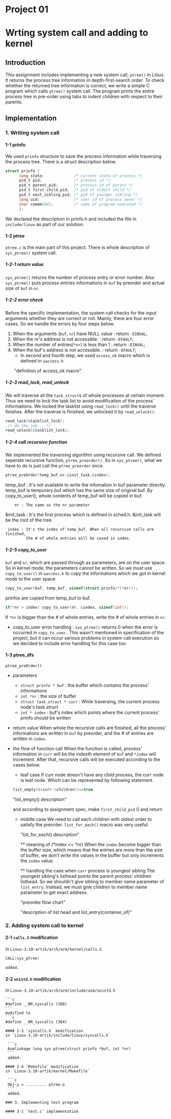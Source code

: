 
# Project 01

# Wrting system call and adding to kernel

## Introduction
 This assignment includes implementing a new system call, `ptree()` in Linux. It returns the process tree information in depth-first-search order. To check whether the returned tree information is correct, we write a simple C program which calls `ptree()` system call. The program prints the entire process tree in pre-order using tabs to indent children with respect to their parents.

## Implementation

### 1. Writing system call
#### 1-1 prinfo
 We used `prinfo` structure to save the process information while traversing the process tree.
There is a struct description below.
    
```c    
struct prinfo {
      long state;             /* current state of process */
      pid_t pid;              /* process id */
      pid_t parent_pid;       /* process id of parent */
      pid_t first_child_pid;  /* pid of oldest child */
      pid_t next_sibling_pid; /* pid of younger sibling */
      long uid;               /* user id of process owner */
      char commm[64];         /* name of program executed */
      };
```
 We declared the description in prinfo.h and included the file in `include/linux` as part of our solution.
  
#### 1-2 ptree
 `ptree.c` is the main part of this project. There is whole description of `sys_ptree()` system call.
    
##### 1-2-1 return value
 `sys_ptree()` returns the number of process entry or error number. Also `sys_ptree()` puts process 
entries informations in `buf` by preorder and actual size of `buf` in `nr`.
    
##### 1-2-2 error check
 Before the specific implementation, the system call checks for the input arguments whether 
they are correct or not. Mainly, there are four error cases. So we handle the errors by 
four steps below.
      
   1. When the arguments (`buf`, `nr`) have NULL value : return `-EINVAL`;
   2. When the nr's address is not accessible.     : return `-EFAULT`;
   3. When the number of entries(`*nr`) is less than 1    : return `-EINVAL`;
   4. When the buf's address is not accessible.    : return `-EFAULT`;
      - In second and fourth step, we used `access_ok` macro which is defined in `uaccess.h`
        
        "definition of access_ok macro"
 
##### 1-2-3 read_lock, read_unlock
 We will traverse all the `task_struct`s of whole processes at certain moment. Thus we need to
lock the task list to avoid modification of the process' informations. We locked the tasklist
using `read_lock()` until the traverse finishes. After the traverse is finished, we unlocked it
by `read_unlock()`.
      
```c
read_lock(&tasklist_lock);
 /* do the job... */
read_unlock(&tasklist_lock);
```
      
##### 1-2-4 call recursive function
 We implemented the traversing algorithm using recursive call. We defined seperate recursive
function, `ptree_preorder()`. So in `sys_ptree()`, what we have to do is just call the `ptree_preorder`
once.

```c
ptree_preOrder(temp_buf,nr,&init_task,&index);
```   

  temp_buf : It's not available to write the infomation in buf parameter directly.
             temp_buf is temporary buf which has the same size of original buf.
             By copy_to_user(), whole contents of temp_buf will be copied in buf.  
             
        nr : The same as the nr parameter
        
&init_task : It's the first process which is defined in sched.h. 
             &init_task will be the root of the tree.             
             
     index : It's the index of temp_buf. When all recursive calls are finished, 
             the # of whole entries will be saved in index.
      
##### 1-2-5 copy_to_user
 `buf` and `nr`, which are passed through as parameters, are on the user space. So in kernel mode,
the parameters cannot be written. So we must use `copy_to_user()` in `uaccess.h` to copy the informations
which we got in kernel mode to the user space.
      
```c
copy_to_user(buf, temp_buf, sizeof(struct prinfo)*(*nr)));
```
prinfos are copied from temp_buf to buf.

```c
if(*nr > index) copy_to_user(nr, &index, sizeof(int));
```     
If `*nr` is bigger than the # of whole entries, write the # of whole entries in `nr`.
      
* copy_to_user error handling : `sys_ptree()` returns 0 when the error is occurred in `copy_to_user.`
                                This wasn't mentioned in specification of the project, but it can
                                occur serious problems in system call execution so we decided to 
                                include error handling for this case too.
      
#### 1-3 ptree_dfs
  
`ptree_preOrder()`
    
* parameters
   - `struct prinfo * buf` : the buffer which contains the process' informations
   - `int *nr` : the size of buffer
   - `struct task_struct * curr` : While traversing, the current process node's task struct
   - `int * index` : buf's index which points where the current process' prinfo should be written
      
 * return value
 When whole the recursive calls are finished, all the process' informations are written in `buf`
by preorder, and the # of entries are written in `index`.
    
 * the flow of function call
 When the function is called, process' information in `curr` will be the indexth element of
`buf` and `*index` will increment. After that, recursive calls will be executed according to 
the cases below.
      
   + leaf case
    If curr node doesn't have any child process, the curr node is leaf node.
    Which can be represented by following statement.
    ```c
    list_empty(&(curr->children))==true
    ```     
    "list_empty() description"
    
    and according to assignment spec, make `first_child_pid` 0 and return
          
   + middle case
    We need to call each children with oldest order to satisfy the preorder.
    `list_for_each()` macro was very useful.
          
     "list_for_each() description"
          
       ** meaning of (*index <= *nr)
           When the `index` become bigger than the buffer size, which means that the entries are more
          than the size of buffer, we don't write the values in the buffer 
          but only increments the `index` value.
            
       ** handling the case when `curr` process is youngest sibling
           The youngest sibling's listhead points the parent process' children listhead.
          So we shouldn't give sibling to member name parameter of `list_entry`. Instead, we must give children
          to member name parameter to get exact address.
            
        "preorder flow chart"
        
        "description of list head and list_entry(container_of)"
        

      
### 2. Adding system call to kernel
  
#### 2-1 `calls.S` modification
   in `Linux-3.10-artik/arch/arm/kernel/calls.S`
    
   ```c 
   CALL(sys_ptree) 
   ``` 
    added.
    
#### 2-2 `unistd.h` modification
   in `Linux-3.10-artik/arch/arm/include/asm/unistd.h`
    
    ```c
    #define __NR_syscalls (380)
    ```
    modified to
    ```c
    #define __NR_syscalls (384)
   ``` 
#### 2-3 `syscalls.h` modification
   in `Linux-3.10-artik/include/linux/syscalls.h`
    
    ```c
    Asmlinkage long sys-ptree(struct prinfo *buf, int *nr)
    ```
    added.
    
#### 2-4 `Makefile` modification
   in `Linux-3.10-artik/kernel/Makefile`
    
    ```c
    Obj-y = ......... ptree.o 
    ```
    added.
    
### 3. Implementing test program

#### 3-1 `test.c` implementation
